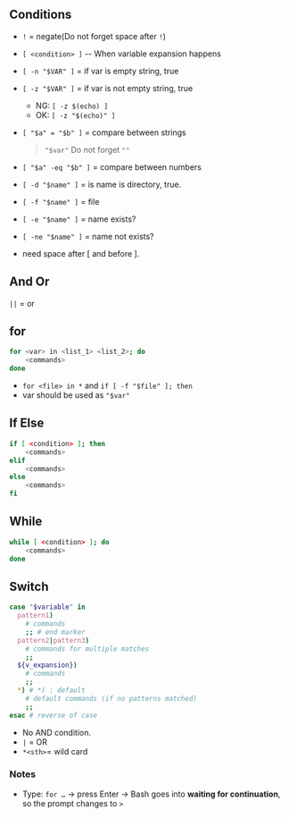 ## Conditions
* `!` = negate(Do not forget space after `!`)
* `[ <condition> ]` -- When variable expansion happens

* `[ -n "$VAR" ]` = if var is empty string, true
* `[ -z "$VAR" ]` = if var is not empty string, true
  * NG: `[ -z $(echo) ]`
  * OK: `[ -z "$(echo)" ]`

* `[ "$a" = "$b" ]` = compare between strings
  > `"$var"` Do not forget `""`
* `[ "$a" -eq "$b" ]` = compare between numbers

*  `[ -d "$name" ]` = is name is directory, true.
* `[ -f "$name" ]` = file
* `[ -e "$name" ]` = name exists?
* `[ -ne "$name" ]` = name not exists?
* need space after [ and before ].

## And Or

`||` = or

## for

```bash
for <var> in <list_1> <list_2>; do
    <commands>
done
```

* `for <file> in *` and  `if [ -f "$file" ]; then`
* var should be used as `"$var"`

## If Else

```bash
if [ <condition> ]; then
    <commands>
elif
    <commands>
else
    <commands>
fi
```

## While
```bash
while [ <condition> ]; do
    <commands>
done
```

## Switch
```bash
case "$variable" in
  pattern1)
    # commands
    ;; # end marker
  pattern2|pattern3)
    # commands for multiple matches
    ;;
  ${v_expansion})
    # commands
    ;;
  *) # *) : default
    # default commands (if no patterns matched)
    ;;
esac # reverse of case
```

* No AND condition.
* `|` = OR
* `*<sth>`= wild card

### Notes
* Type: `for …` → press Enter
→ Bash goes into **waiting for continuation**, so the prompt changes to `>`
